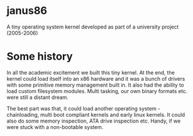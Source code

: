janus86
=======

A tiny operating system kernel developed as part of a university project (2005-2006)

Some history
============

In all the academic excitement we built this tiny kernel. At the end, the kernel could load itself into an x86 hardware and it was a bunch of drivers with some primitive memory management built in. It also had the ability to load custom filesystem modules. Multi tasking, our own binary formats etc. were still a distant dream.

The best part was that, it could load another operating system - chainloading, multi boot compliant kernels and early linux kernels. It could also do some memory inspection, ATA drive inspection etc. Handy, if we were stuck with a non-bootable system.

